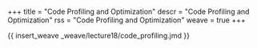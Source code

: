+++
title = "Code Profiling and Optimization"
descr = "Code Profiling and Optimization"
rss = "Code Profiling and Optimization"
weave = true
+++

{{ insert_weave _weave/lecture18/code_profiling.jmd }}
